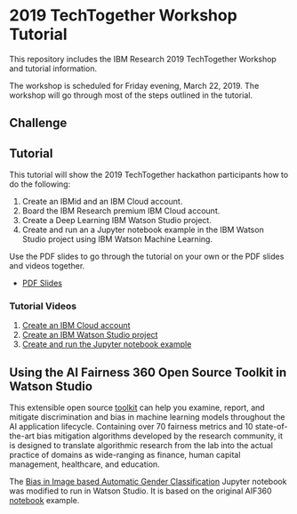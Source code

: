 # 2019 TechTogether Workshop Tutorial
This repository includes the IBM Research 2019 TechTogether Workshop and tutorial information.

The workshop is scheduled for Friday evening, March 22, 2019.  The workshop will go through most of the steps outlined in the tutorial.

## Challenge


## Tutorial
This tutorial will show the 2019 TechTogether hackathon participants how to do the following:
1) Create an IBMid and an IBM Cloud account.
2) Board the IBM Research premium IBM Cloud account.
3) Create a Deep Learning IBM Watson Studio project.
4) Create and run an a Jupyter notebook example in the IBM Watson Studio project using IBM Watson Machine Learning.

Use the PDF slides to go through the tutorial on your own or the PDF slides and videos together.
* [PDF Slides](https://github.com/IBMResearch/2019_TechTogether/blob/master/TechTogether_MNIST_Demo_.pptx)

### Tutorial Videos
1) [Create an IBM Cloud account](https://youtu.be/5Z1T-etUCZc)
2) [Create an IBM Watson Studio project](https://youtu.be/V3iROjBi-T4)
3) [Create and run the Jupyter notebook example](https://youtu.be/m4o0R_G-GOc)

## Using the AI Fairness 360 Open Source Toolkit in Watson Studio
This extensible open source [toolkit](http://aif360.mybluemix.net) can help you examine, report, and mitigate discrimination and bias in machine learning models throughout the AI application lifecycle. Containing over 70 fairness metrics and 10 state-of-the-art bias mitigation algorithms developed by the research community, it is designed to translate algorithmic research from the lab into the actual practice of domains as wide-ranging as finance, human capital management, healthcare, and education.

The [Bias in Image based Automatic Gender Classification](https://github.com/IBMResearch/2019_TechTogether/blob/master/Tutorial_Gender_Classification_example.ipynb) Jupyter notebook was modified to run in Watson Studio.  It is based on the original AIF360 [notebook](https://nbviewer.jupyter.org/github/IBM/AIF360/blob/master/examples/tutorial_gender_classification.ipynb) example.

